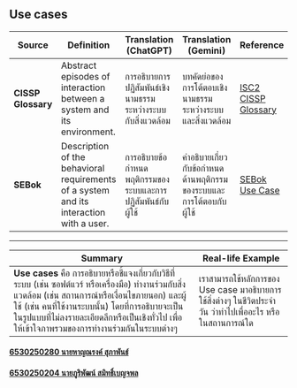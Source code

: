 ## Use cases

| **Source** | **Definition** | **Translation (ChatGPT)** | **Translation (Gemini)** | **Reference** |
|------------|----------------|---------------------------|--------------------------|---------------|
| **CISSP Glossary** | Abstract episodes of interaction between a system and its environment. | การอธิบายการปฏิสัมพันธ์เชิงนามธรรมระหว่างระบบกับสิ่งแวดล้อม | บทคัดย่อของการโต้ตอบเชิงนามธรรมระหว่างระบบและสิ่งแวดล้อม | [ISC2 CISSP Glossary](https://www.isc2.org/certifications/cissp/cissp-student-glossary#u) |
| **SEBok** | Description of the behavioral requirements of a system and its interaction with a user. | การอธิบายข้อกำหนดพฤติกรรมของระบบและการปฏิสัมพันธ์กับผู้ใช้ | คำอธิบายเกี่ยวกับข้อกำหนดด้านพฤติกรรมของระบบและการโต้ตอบกับผู้ใช้ | [SEBok Use Case](https://sebokwiki.org/wiki/Use_Case_(glossary)) |

---

| **Summary** | **Real-life Example** |
|-------------|-----------------------|
| **Use cases** คือ การอธิบายหรือชี้แจงเกี่ยวกับวิธีที่ระบบ (เช่น ซอฟต์แวร์ หรือเครื่องมือ) ทำงานร่วมกับสิ่งแวดล้อม (เช่น สถานการณ์หรือเงื่อนไขภายนอก) และผู้ใช้ (เช่น คนที่ใช้งานระบบนั้น) โดยที่การอธิบายจะเป็นในรูปแบบที่ไม่ลงรายละเอียดลึกหรือเป็นเชิงทั่วไป เพื่อให้เข้าใจภาพรวมของการทำงานร่วมกันในระบบต่างๆ | เราสามารถใช้หลักการของ Use case มาอธิบายการใช้สิ่งต่างๆ ในชีวิตประจำวัน ว่าทำไปเพื่ออะไร หรือในสถานการณ์ใด |


#### [6530250280 นายหาญณรงค์ สุภาพันธ์](https://deldel-p.github.io)
#### [6530250204 นายภูริพัฒน์ สมิทธิ์เบญจพล](https://poohri5551.github.io/usecases.html)
